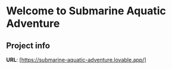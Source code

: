 # Welcome to Submarine Aquatic Adventure

## Project info

**URL**: [https://submarine-aquatic-adventure.lovable.app/]

